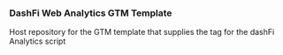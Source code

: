 ### DashFi Web Analytics GTM Template
Host repository for the GTM template that supplies the tag for the dashFi Analytics script